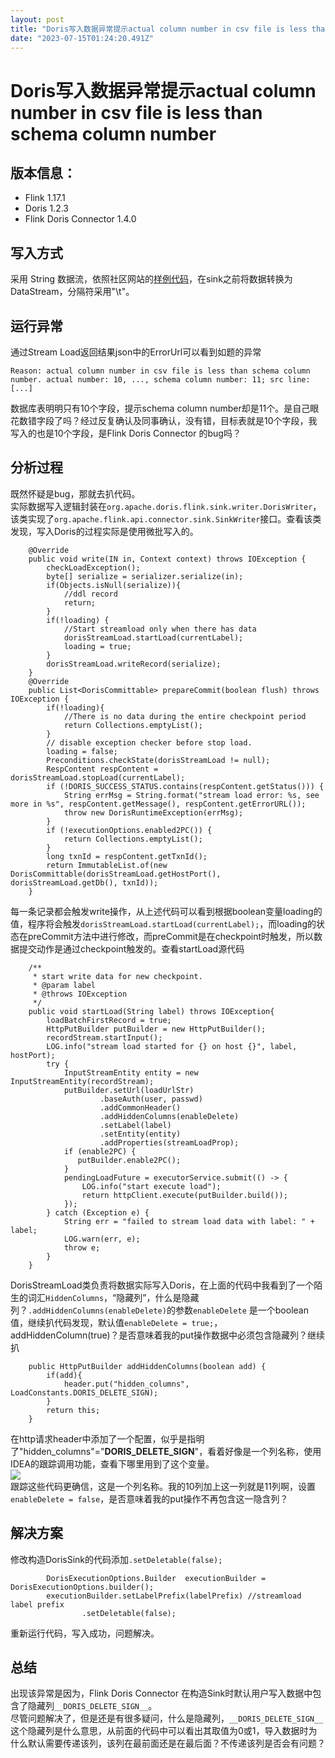 ```yaml
---
layout: post
title: "Doris写入数据异常提示actual column number in csv file is less than schema column number"
date: "2023-07-15T01:24:20.491Z"
---
```

Doris写入数据异常提示actual column number in csv file is less than schema column number
===============================================================================

版本信息：
-----

*   Flink 1.17.1
*   Doris 1.2.3
*   Flink Doris Connector 1.4.0

写入方式
----

采用 String 数据流，依照社区网站的[样例代码](https://doris.apache.org/zh-CN/docs/1.2/ecosystem/flink-doris-connector)，在sink之前将数据转换为DataStream，分隔符采用"\\t"。

运行异常
----

通过Stream Load返回结果json中的ErrorUrl可以看到如题的异常

    Reason: actual column number in csv file is less than schema column number. actual number: 10, ..., schema column number: 11; src line: [...]
    

数据库表明明只有10个字段，提示schema column number却是11个。是自己眼花数错字段了吗？经过反复确认及同事确认，没有错，目标表就是10个字段，我写入的也是10个字段，是Flink Doris Connector 的bug吗？

分析过程
----

既然怀疑是bug，那就去扒代码。  
实际数据写入逻辑封装在`org.apache.doris.flink.sink.writer.DorisWriter`，该类实现了`org.apache.flink.api.connector.sink.SinkWriter`接口。查看该类发现，写入Doris的过程实际是使用微批写入的。

        @Override
        public void write(IN in, Context context) throws IOException {
            checkLoadException();
            byte[] serialize = serializer.serialize(in);
            if(Objects.isNull(serialize)){
                //ddl record
                return;
            }
            if(!loading) {
                //Start streamload only when there has data
                dorisStreamLoad.startLoad(currentLabel);
                loading = true;
            }
            dorisStreamLoad.writeRecord(serialize);
        }
        @Override
        public List<DorisCommittable> prepareCommit(boolean flush) throws IOException {
            if(!loading){
                //There is no data during the entire checkpoint period
                return Collections.emptyList();
            }
            // disable exception checker before stop load.
            loading = false;
            Preconditions.checkState(dorisStreamLoad != null);
            RespContent respContent = dorisStreamLoad.stopLoad(currentLabel);
            if (!DORIS_SUCCESS_STATUS.contains(respContent.getStatus())) {
                String errMsg = String.format("stream load error: %s, see more in %s", respContent.getMessage(), respContent.getErrorURL());
                throw new DorisRuntimeException(errMsg);
            }
            if (!executionOptions.enabled2PC()) {
                return Collections.emptyList();
            }
            long txnId = respContent.getTxnId();
            return ImmutableList.of(new DorisCommittable(dorisStreamLoad.getHostPort(), dorisStreamLoad.getDb(), txnId));
        }
    

每一条记录都会触发write操作，从上述代码可以看到根据boolean变量loading的值，程序将会触发`dorisStreamLoad.startLoad(currentLabel);`，而loading的状态在preCommit方法中进行修改，而preCommit是在checkpoint时触发，所以数据提交动作是通过checkpoint触发的。查看startLoad源代码

    
        /**
         * start write data for new checkpoint.
         * @param label
         * @throws IOException
         */
        public void startLoad(String label) throws IOException{
            loadBatchFirstRecord = true;
            HttpPutBuilder putBuilder = new HttpPutBuilder();
            recordStream.startInput();
            LOG.info("stream load started for {} on host {}", label, hostPort);
            try {
                InputStreamEntity entity = new InputStreamEntity(recordStream);
                putBuilder.setUrl(loadUrlStr)
                        .baseAuth(user, passwd)
                        .addCommonHeader()
                        .addHiddenColumns(enableDelete)
                        .setLabel(label)
                        .setEntity(entity)
                        .addProperties(streamLoadProp);
                if (enable2PC) {
                   putBuilder.enable2PC();
                }
                pendingLoadFuture = executorService.submit(() -> {
                    LOG.info("start execute load");
                    return httpClient.execute(putBuilder.build());
                });
            } catch (Exception e) {
                String err = "failed to stream load data with label: " + label;
                LOG.warn(err, e);
                throw e;
            }
        }
    

DorisStreamLoad类负责将数据实际写入Doris，在上面的代码中我看到了一个陌生的词汇`HiddenColumns`，“隐藏列”，什么是隐藏列？`.addHiddenColumns(enableDelete)`的参数`enableDelete` 是一个boolean值，继续扒代码发现，默认值`enableDelete = true;`，addHiddenColumn(true)？是否意味着我的put操作数据中必须包含隐藏列？继续扒

        public HttpPutBuilder addHiddenColumns(boolean add) {
            if(add){
                header.put("hidden_columns", LoadConstants.DORIS_DELETE_SIGN);
            }
            return this;
        }
    

在http请求header中添加了一个配置，似乎是指明了"hidden\_columns"="**DORIS\_DELETE\_SIGN**"，看着好像是一个列名称，使用IDEA的跟踪调用功能，查看下哪里用到了这个变量。  
![](https://img2023.cnblogs.com/blog/1606748/202307/1606748-20230714183509221-1781866979.png)  
跟踪这些代码更确信，这是一个列名称。我的10列加上这一列就是11列啊，设置`enableDelete = false`，是否意味着我的put操作不再包含这一隐含列？

解决方案
----

修改构造DorisSink的代码添加`.setDeletable(false);`

            DorisExecutionOptions.Builder  executionBuilder = DorisExecutionOptions.builder();
            executionBuilder.setLabelPrefix(labelPrefix) //streamload label prefix
                    .setDeletable(false);
    

重新运行代码，写入成功，问题解决。

总结
--

出现该异常是因为，Flink Doris Connector 在构造Sink时默认用户写入数据中包含了隐藏列`__DORIS_DELETE_SIGN__`。  
尽管问题解决了，但是还是有很多疑问，什么是隐藏列，`__DORIS_DELETE_SIGN__`这个隐藏列是什么意思，从前面的代码中可以看出其取值为0或1，导入数据时为什么默认需要传递该列，该列在最前面还是在最后面？不传递该列是否会有问题？